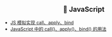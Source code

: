 <h2 align="center">🌈 JavaScript</h2>

- [JS 模拟实现 call、apply、bind](/_posts/frontend/javascript/js_simulate_call_apply_bind.html)
- [JavaScript 中的 call()、apply()、bind() 的用法](/_posts/frontend/javascript/js_call_apply_bind.html)